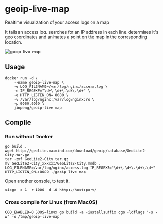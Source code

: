 # geoip-live-map
Realtime visualization of your access logs on a map

It tails an access log, searches for an IP address in each line, determines it's geo coordinates and 
animates a point on the map in the corresponding location.

![geoip-live-map](https://media.giphy.com/media/xUPGGeuxt7c3wsYODC/giphy.gif)

## Usage
```
docker run -d \
    --name geoip-live-map \
    -e LOG_FILENAME=/var/log/nginx/access.log \
    -e IP_REGEXP="\d+\.\d+\.\d+\.\d+" \
    -e HTTP_LISTEN_ON=:8080 \
    -v /var/log/nginx:/var/log/nginx:ro \
    -p 8080:8080 \
    jinpeng/geoip-live-map
```

## Compile

### Run without Docker
```
go build .
wget http://geolite.maxmind.com/download/geoip/database/GeoLite2-City.tar.gz
tar -zxf GeoLite2-City.tar.gz
mv GeoLite2-City_xxxxxx/GeoLite2-City.mmdb .
LOG_FILENAME=/var/log/nginx/access.log IP_REGEXP="\d+\.\d+\.\d+\.\d+" HTTP_LISTEN_ON=:8080 ./geoip-live-map
```

Open another console, to test it.

```
siege -c 1 -r 1000 -d 10 http://host:port/
```

### Cross compile for Linux (from MacOS)
```
CGO_ENABLED=0 GOOS=linux go build -a -installsuffix cgo -ldflags "-s -w" -o /tmp/geoip-live-map
```
